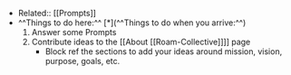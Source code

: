 - Related:: [[Prompts]]
- ^^Things to do here:^^ [*](^^Things to do when you arrive:^^)
    1. Answer some Prompts
    2. Contribute ideas to the [[About [[Roam-Collective]]]] page
        - Block ref the sections to add your ideas around mission, vision, purpose, goals, etc.
